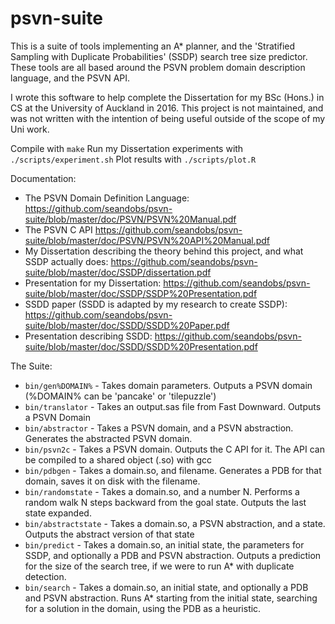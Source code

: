 # psvn-suite
This is a suite of tools implementing an A* planner, and the 'Stratified Sampling with Duplicate Probabilities' (SSDP) search tree size predictor. These tools are all based around the PSVN problem domain description language, and the PSVN API.

I wrote this software to help complete the Dissertation for my BSc (Hons.) in CS  at the University of Auckland in 2016. This project is not maintained, and was not written with the intention of being useful outside of the scope of my Uni work.

Compile with `make`
Run my Dissertation experiments with `./scripts/experiment.sh`
Plot results with `./scripts/plot.R`

Documentation:
* The PSVN Domain Definition Language: https://github.com/seandobs/psvn-suite/blob/master/doc/PSVN/PSVN%20Manual.pdf
* The PSVN C API https://github.com/seandobs/psvn-suite/blob/master/doc/PSVN/PSVN%20API%20Manual.pdf
* My Dissertation describing the theory behind this project, and what SSDP actually does: https://github.com/seandobs/psvn-suite/blob/master/doc/SSDP/dissertation.pdf
* Presentation for my Dissertation: https://github.com/seandobs/psvn-suite/blob/master/doc/SSDP/SSDP%20Presentation.pdf
* SSDD paper (SSDD is adapted by my research to create SSDP): https://github.com/seandobs/psvn-suite/blob/master/doc/SSDD/SSDD%20Paper.pdf
* Presentation describing SSDD: https://github.com/seandobs/psvn-suite/blob/master/doc/SSDD/SSDD%20Presentation.pdf

The Suite:
* `bin/gen%DOMAIN%` - Takes domain parameters. Outputs a PSVN domain (%DOMAIN% can be 'pancake' or 'tilepuzzle')
* `bin/translator` - Takes an output.sas file from Fast Downward. Outputs a PSVN Domain
* `bin/abstractor` - Takes a PSVN domain, and a PSVN abstraction. Generates the abstracted PSVN domain.
* `bin/psvn2c` - Takes a PSVN domain. Outputs the C API for it. The API can be compiled to a shared object (.so) with gcc
* `bin/pdbgen` - Takes a domain.so, and filename. Generates a PDB for that domain, saves it on disk with the filename.
* `bin/randomstate` - Takes a domain.so, and a number N. Performs a random walk N steps backward from the goal state. Outputs the last state expanded.
* `bin/abstractstate` - Takes a domain.so, a PSVN abstraction, and a state. Outputs the abstract version of that state
* `bin/predict` - Takes a domain.so, an initial state, the parameters for SSDP, and optionally a PDB and PSVN abstraction. Outputs a prediction for the size of the search tree, if we were to run A\* with duplicate detection.
* `bin/search` - Takes a domain.so, an initial state, and optionally a PDB and PSVN abstraction. Runs A\* starting from the initial state, searching for a solution in the domain, using the PDB as a heuristic.

